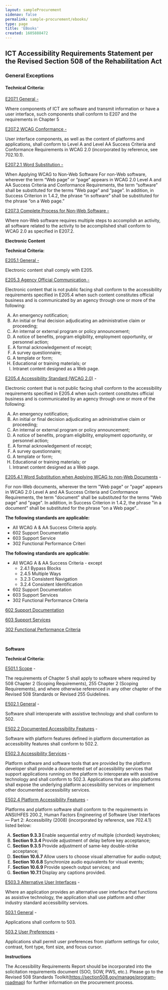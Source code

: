 ```yaml
---
layout: sampleProcurement 
sidenav: false 
permalink: sample-procurement/ebooks/
type: page
title: 'EBooks'
created: 1605888472
---
```


## **ICT Accessibility Requirements Statement per the Revised Section 508 of the Rehabilitation Act**

### **General Exceptions**

#### **Technical Criteria:**

[E207.1 General -][1]

Where components of ICT are software and transmit information or have a user interface, such components shall conform to E207 and the requirements in Chapter 5

[E207.2 WCAG Conformance -][1]

User interface components, as well as the content of platforms and applications, shall conform to Level A and Level AA Success Criteria and Conformance Requirements in WCAG 2.0 (incorporated by reference, see 702.10.1).

[E207.2.1 Word Substitution -][1]

When Applying WCAG to Non-Web Software For non-Web software, wherever the term “Web page” or “page” appears in WCAG 2.0 Level A and AA Success Criteria and Conformance Requirements, the term “software” shall be substituted for the terms “Web page” and “page”. In addition, in Success Criterion in 1.4.2, the phrase “in software” shall be substituted for the phrase “on a Web page.”

[E207.3 Complete Process for Non-Web Software -][1]

Where non-Web software requires multiple steps to accomplish an activity, all software related to the activity to be accomplished shall conform to WCAG 2.0 as specified in E207.2.

**Electronic Content**

**Technical Criteria:**

[E205.1 General -][2]

Electronic content shall comply with E205.

[E205.3 Agency Official Communication -][3]

Electronic content that is not public facing shall conform to the accessibility requirements specified in E205.4 when such content constitutes official business and is communicated by an agency through one or more of the following:

<ol style="list-style-type:upper-alpha">
  <li>
    An emergency notification;
  </li>
  <li>
    An initial or final decision adjudicating an administrative claim or proceeding;
  </li>
  <li>
    An internal or external program or policy announcement;
  </li>
  <li>
    A notice of benefits, program eligibility, employment opportunity, or personnel action;
  </li>
  <li>
    A formal acknowledgement of receipt;
  </li>
  <li>
    A survey questionnaire;
  </li>
  <li>
    A template or form;
  </li>
  <li>
    Educational or training materials; or
  </li>
  <li>
    Intranet content designed as a Web page.
  </li>
</ol>

[E205.4 Accessibility Standard (WCAG 2.0)][3] -

Electronic content that is not public facing shall conform to the accessibility requirements specified in E205.4 when such content constitutes official business and is communicated by an agency through one or more of the following:

<ol style="list-style-type:upper-alpha">
  <li>
    An emergency notification;
  </li>
  <li>
    An initial or final decision adjudicating an administrative claim or proceeding;
  </li>
  <li>
    An internal or external program or policy announcement;
  </li>
  <li>
    A notice of benefits, program eligibility, employment opportunity, or personnel action;
  </li>
  <li>
    A formal acknowledgement of receipt;
  </li>
  <li>
    A survey questionnaire;
  </li>
  <li>
    A template or form;
  </li>
  <li>
    Educational or training materials; or
  </li>
  <li>
    Intranet content designed as a Web page.
  </li>
</ol>

[E205.4.1 Word Substitution when Applying WCAG to non-Web Documents][3] -

For non-Web documents, wherever the term "Web page" or "page" appears in WCAG 2.0 Level A and AA Success Criteria and Conformance Requirements, the term "document" shall be substituted for the terms "Web page" and "page". In addition, in Success Criterion in 1.4.2, the phrase "in a document" shall be substituted for the phrase "on a Web page"..

**The following standards are applicable:**

  * All WCAG A & AA Success Criteria apply.
  * 602 Support Documentatio
  * 603 Support Service
  * 302 Functional Performance Criteri

**The following standards are applicable:**

  * All WCAG A & AA Success Criteria - except 
      * 2.4.1 Bypass Blocks
      * 2.4.5 Multiple Ways
      * 3.2.3 Consistent Navigation
      * 3.2.4 Consistent Identification
  * 602 Support Documentation
  * 603 Support Services
  * 302 Functional Performance Criteria

[602 Support Documentation][4]&nbsp;

[603 Support Services][4]

[302 Functional Performance Criteria][4]

&nbsp;

**Software**

**Technical Criteria:**

[E501.1 Scope][5] -

The requirements of Chapter 5 shall apply to software where required by 508 Chapter 2 (Scoping Requirements), 255 Chapter 2 (Scoping Requirements), and where otherwise referenced in any other chapter of the Revised 508 Standards or Revised 255 Guidelines.

[E502.1 General][6] -

Software shall interoperate with assistive technology and shall conform to 502.

[E502.2 Documented Accessibility Features][7] -

Software with platform features defined in platform documentation as accessibility features shall conform to 502.2.

[E502.3 Accessibility Services][7] -

Platform software and software tools that are provided by the platform developer shall provide a documented set of accessibility services that support applications running on the platform to interoperate with assistive technology and shall conform to 502.3. Applications that are also platforms shall expose the underlying platform accessibility services or implement other documented accessibility services.

[E502.4 Platform Accessibility Features][7] -

Platforms and platform software shall conform to the requirements in ANSI/HFES 200.2, Human Factors Engineering of Software User Interfaces — Part 2: Accessibility (2008) (incorporated by reference, see 702.4.1) listed below:

<ol style="list-style-type:upper-alpha">
  <li>
    <strong>Section 9.3.3 </strong>Enable sequential entry of multiple (chorded) keystrokes;
  </li>
  <li>
    <strong>Section 9.3.4 </strong>Provide adjustment of delay before key acceptance;
  </li>
  <li>
    <strong>Section 9.3.5 </strong>Provide adjustment of same-key double-strike acceptance;
  </li>
  <li>
    <strong>Section 10.6.7 </strong>Allow users to choose visual alternative for audio output;
  </li>
  <li>
    <strong>Section 10.6.8 </strong>Synchronize audio equivalents for visual events;
  </li>
  <li>
    <strong>Section 10.6.9 </strong>Provide speech output services; and
  </li>
  <li>
    <strong>Section 10.7.1 </strong>Display any captions provided.
  </li>
</ol>

[E503.3 Alternative User Interfaces][8] -

Where an application provides an alternative user interface that functions as assistive technology, the application shall use platform and other industry standard accessibility services.

[503.1 General][9] -

Applications shall conform to 503.

[503.2 User Preferences][9] -

Applications shall permit user preferences from platform settings for color, contrast, font type, font size, and focus cursor.

**Instructions**

The Accessibility Requirements Report should be incorporated into the solicitation requirements document (SOO, SOW, PWS, etc.). Please go to the Revised 508 Standards Toolkit(<a href="{{site.baseurl}}/manage/program-roadmap">https://section508.gov/manage/program-roadmap</a>) for further information on the procurement process.

 [1]: {{site.baseurl}}/ict-accessibility#e207_1__e207_2__e207_3
 [2]: {{site.baseurl}}/ict-accessibility#e205_1_general
 [3]: {{site.baseurl}}/ict-accessibility#e205_3__e205_4__e205_4_1
 [4]: {{site.baseurl}}/ict-accessibility#602__603__302
 [5]: {{site.baseurl}}/ict-accessibility#e501_1_scope
 [6]: {{site.baseurl}}/ict-accessibility#e502_1_general
 [7]: {{site.baseurl}}/ict-accessibility#e502_2__e502_3__e502_4
 [8]: {{site.baseurl}}/ict-accessibility#e503_3_alternative_user_interfaces
 [9]: {{site.baseurl}}/ict-accessibility#503_1__503_2
